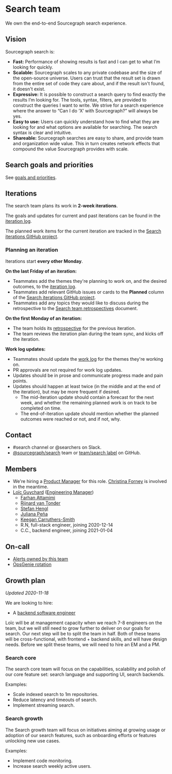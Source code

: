 # Search team

We own the end-to-end Sourcegraph search experience.

## Vision

Sourcegraph search is:

- **Fast:** Performance of showing results is fast and I can get to what I’m looking for quickly.
- **Scalable:** Sourcegraph scales to any private codebase and the size of the open-source universe. Users can trust that the result set is drawn from the entire set of code they care about, and if the result isn't found, it doesn't exist.
- **Expressive:** It is possible to construct a search query to find exactly the results I’m looking for. The tools, syntax, filters, are provided to construct the queries I want to write. We strive for a search experience where the answer to “Can I do ‘X’ with Sourcegraph?” will always be yes.
- **Easy to use:** Users can quickly understand how to find what they are looking for and what options are available for searching. The search syntax is clear and intuitive.
- **Shareable:** Sourcegraph searches are easy to share, and provide team and organization wide value. This in turn creates network effects that compound the value Sourcegraph provides with scale.

## Search goals and priorities

See [goals and priorities](goals.md).

## Iterations

The search team plans its work in **2-week iterations**.

The goals and updates for current and past iterations can be found in the [iteration log](./iteration_log.md).

The planned work items for the current iteration are tracked in the [Search iterations GitHub project](https://github.com/orgs/sourcegraph/projects/93).

### Planning an iteration

Iterations start **every other Monday**.

**On the last Friday of an iteration:**

- Teammates add the themes they're planning to work on, and the desired outcomes, to the [iteration log](./iteration_log.md).
- Teammates add relevant GitHub issues or cards to the **Planned** column of the [Search iterations GitHub project](https://github.com/orgs/sourcegraph/projects/93).
- Teammates add any topics they would like to discuss during the retrospective to the [Search team retrospectives](https://docs.google.com/document/d/1YyPhH-OVrFddLhlerlfrqmnqe633I09wp9D9mSI4Za8/edit) document.

**On the first Monday of an iteration:**

- The team holds its [retrospective](https://docs.google.com/document/d/1YyPhH-OVrFddLhlerlfrqmnqe633I09wp9D9mSI4Za8/edit) for the previous iteration.
- The team reviews the iteration plan during the team sync, and kicks off the iteration.

**Work log updates:**

- Teammates should update the [work log](./iteration_log.md) for the themes they're working on.
- PR approvals are not required for work log updates.
- Updates should be in prose and communicate progress made and pain points.
- Updates should happen at least twice (in the middle and at the end of the iteration), but may be more frequent if desired.
  - The mid-iteration update should contain a forecast for the next week, and whether the remaining planned work is on track to be completed on time.
  - The end-of-iteration update should mention whether the planned outcomes were reached or not, and if not, why.

## Contact

- #search channel or @searchers on Slack.
- [@sourcegraph/search](https://github.com/orgs/sourcegraph/teams/search) team or [team/search label](https://github.com/sourcegraph/sourcegraph/issues?q=is%3Aissue+is%3Aopen+label%3Ateam%2Fsearch+) on GitHub.

## Members

- We're hiring a [Product Manager](../../product/roles/product_manager.md) for this role. [Christina Forney](../../../company/team/index.md#christina-forney-she-her) is involved in the meantime.
- [Loïc Guychard](../../../company/team/index.md#loïc-guychard) ([Engineering Manager](../roles.md#engineering-manager))
  - [Farhan Attamimi](../../../company/team/index.md#farhan-attamimi)
  - [Rijnard van Tonder](../../../company/team/index.md#rijnard-van-tonder)
  - [Stefan Hengl](../../../company/team/index.md#stefan-hengl-he-him)
  - [Juliana Peña](../../../company/team/index.md#juliana-peña-she-her)
  - [Keegan Carruthers-Smith](../../../company/team/index.md#keegan-carruthers-smith)
  - R.N, full-stack engineer, joining 2020-12-14
  - C.C., backend engineer, joining 2021-01-04

## On-call

- [Alerts owned by this team](https://sourcegraph.com/search?q=repo%3A%5Egithub.com%2Fsourcegraph%2Fsourcegraph%24+file%3Amonitoring%2F.*+%7B%3A%5B_%5D%2C+Owner%3A+ObservableOwnerSearch%2C+%3A%5B_%5D%7D+OR+%28%3A%5B_%5D%2C+ObservableOwnerSearch%29+count%3A1000&patternType=structural)
- [OpsGenie rotation](https://sourcegraph.app.opsgenie.com/teams/dashboard/f482ef3e-f5dc-4bef-b7c4-307e0ad30d6a)

## Growth plan

_Updated 2020-11-18_

We are looking to hire:

- A [backend software engineer](../hiring/software-engineer-backend.md)

Loïc will be at management capacity when we reach 7-8 engineers on the team, but we will still need to grow further to deliver on our goals for search. Our next step will be to split the team in half. Both of these teams will be cross-functional, with frontend + backend skills, and will have design needs. Before we split these teams, we will need to hire an EM and a PM.

### Search core

The search core team will focus on the capabilities, scalability and polish of our core feature set: search language and supporting UI, search backends.

Examples:

- Scale indexed search to 1m repositories.
- Reduce latency and timeouts of search.
- Implement streaming search.

### Search growth

The Search growth team will focus on initiatives aiming at growing usage or adoption of our search features, such as onboarding efforts or features unlocking new use cases.

Examples:

- Implement code monitoring.
- Increase search weekly active users.
